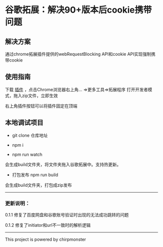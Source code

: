 
# 谷歌拓展：解决90+版本后cookie携带问题

## 解决方案

通过chrome拓展插件提供的webRequestBlocking API和cookie API实现强制携带cookie

## 使用指南

下载 [插件](https://github.com/chirpmonster/chrome-cookie-extence/raw/master/cookie%E9%97%AE%E9%A2%98%E6%8F%92%E4%BB%B6.zip) ，点击Chrome浏览器右上角… =>更多工具=>拓展程序
打开开发者模式，拖入zip文件，立即生效

右上角插件按钮可以将插件固定在顶端

## 本地调试项目
- git clone 仓库地址

- npm i

- npm run watch

会生成build文件夹，将文件夹拖入谷歌拓展中。支持热更新。

- 打包发布
npm run build

会生成build文件夹，打包成zip发布

---

### 更新说明：

0.1.1 修复了百度网盘和谷歌账号验证时出现的无法成功跳转的问题

0.1.2 修复了initiator和url不一致时的解析逻辑

---

This project is powered by chirpmonster


